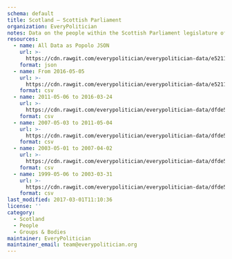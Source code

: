 ```yaml
---
schema: default
title: Scotland — Scottish Parliament
organization: EveryPolitician
notes: Data on the people within the Scottish Parliament legislature of Scotland.
resources:
  - name: All Data as Popolo JSON
    url: >-
      https://cdn.rawgit.com/everypolitician/everypolitician-data/e5211e1ae2cd8fe0ece91a782f501d950336e1c6/data/Scotland/Parliament/ep-popolo-v1.0.json
    format: json
  - name: From 2016-05-05
    url: >-
      https://cdn.rawgit.com/everypolitician/everypolitician-data/e5211e1ae2cd8fe0ece91a782f501d950336e1c6/data/Scotland/Parliament/term-5.csv
    format: csv
  - name: 2011-05-06 to 2016-03-24
    url: >-
      https://cdn.rawgit.com/everypolitician/everypolitician-data/dfde5e1b6da3f009573c6bf1bf56021a0797101f/data/Scotland/Parliament/term-4.csv
    format: csv
  - name: 2007-05-03 to 2011-05-04
    url: >-
      https://cdn.rawgit.com/everypolitician/everypolitician-data/dfde5e1b6da3f009573c6bf1bf56021a0797101f/data/Scotland/Parliament/term-3.csv
    format: csv
  - name: 2003-05-01 to 2007-04-02
    url: >-
      https://cdn.rawgit.com/everypolitician/everypolitician-data/dfde5e1b6da3f009573c6bf1bf56021a0797101f/data/Scotland/Parliament/term-2.csv
    format: csv
  - name: 1999-05-06 to 2003-03-31
    url: >-
      https://cdn.rawgit.com/everypolitician/everypolitician-data/dfde5e1b6da3f009573c6bf1bf56021a0797101f/data/Scotland/Parliament/term-1.csv
    format: csv
last_modified: 2017-03-01T11:10:36
license: ''
category:
  - Scotland
  - People
  - Groups & Bodies
maintainer: EveryPolitician
maintainer_email: team@everypolitician.org
---
```

